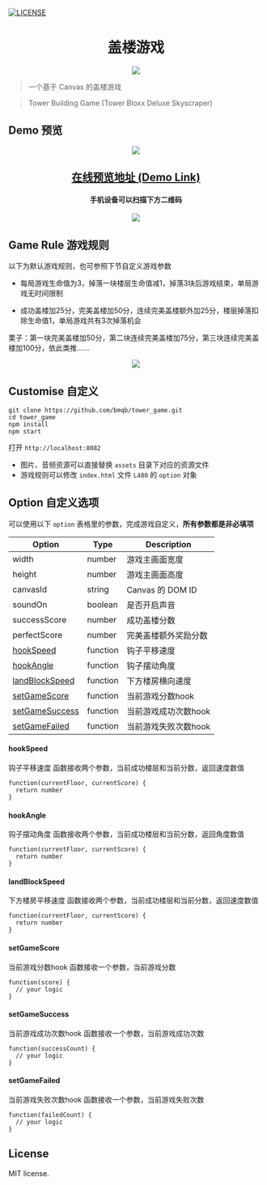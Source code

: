 [![LICENSE](https://img.shields.io/badge/license-MIT-blue.svg)](LICENSE)

<h1 align="center">盖楼游戏</h1>
<p align="center"><img src="https://o2qq673j2.qnssl.com/tower-loading.gif"/></p>

> 一个基于 Canvas 的盖楼游戏

> Tower Building Game (Tower Bloxx Deluxe Skyscraper)

## Demo 预览
<p align="center"><img src="http://obdhoyfg4.bkt.clouddn.com/tower-preview.gif"/></p>
<h2 align="center"><a href="http://fe.bmqb.com/tower_game/demo.html?v=1">在线预览地址 (Demo Link)</a></h2>
<h4 align="center">手机设备可以扫描下方二维码</h4>
<p align="center">
  <img src="https://o2qq673j2.qnssl.com/tower-game-qr-code.png" />
</p>

## Game Rule 游戏规则

以下为默认游戏规则，也可参照下节自定义游戏参数

- 每局游戏生命值为3，掉落一块楼层生命值减1，掉落3块后游戏结束，单局游戏无时间限制

- 成功盖楼加25分，完美盖楼加50分，连续完美盖楼额外加25分，楼层掉落扣除生命值1，单局游戏共有3次掉落机会

栗子：第一块完美盖楼加50分，第二块连续完美盖楼加75分，第三块连续完美盖楼加100分，依此类推……

<p align="center">
  <img src="https://o2qq673j2.qnssl.com/Fv7ewqHHXeAnUAlF7AI9ndQulEOC" />
</p>

## Customise 自定义

```
git clone https://github.com/bmqb/tower_game.git
cd tower_game
npm install
npm start
```
打开 `http://localhost:8082`

- 图片、音频资源可以直接替换 `assets` 目录下对应的资源文件
- 游戏规则可以修改 `index.html` 文件 `L480` 的 `option` 对象

## Option 自定义选项

可以使用以下 `option` 表格里的参数，完成游戏自定义，**所有参数都是非必填项**

| Option | Type | Description |
|---------|--------|-------------|
| width          | number | 游戏主画面宽度 |
| height         | number | 游戏主画面高度 |
| canvasId       | string | Canvas 的 DOM ID |
| soundOn        | boolean | 是否开启声音 |
| successScore   | number | 成功盖楼分数 |
| perfectScore   | number | 完美盖楼额外奖励分数 |
| <a href="#hookspeed">hookSpeed</a> | function | 钩子平移速度 |
| <a href="#hookangle">hookAngle</a> | function | 钩子摆动角度 |
| <a href="#landblockspeed">landBlockSpeed</a> | function | 下方楼房横向速度 |
| <a href="#setgamescore">setGameScore</a> | function | 当前游戏分数hook |
| <a href="#setgamesuccess">setGameSuccess</a> | function | 当前游戏成功次数hook |
| <a href="#setgamefailed">setGameFailed</a> | function | 当前游戏失败次数hook |

#### hookSpeed
钩子平移速度
函数接收两个参数，当前成功楼层和当前分数，返回速度数值
```
function(currentFloor, currentScore) {
  return number
}
```

#### hookAngle
钩子摆动角度
函数接收两个参数，当前成功楼层和当前分数，返回角度数值
```
function(currentFloor, currentScore) {
  return number
}
```

#### landBlockSpeed
下方楼房平移速度
函数接收两个参数，当前成功楼层和当前分数，返回速度数值
```
function(currentFloor, currentScore) {
  return number
}
```

#### setGameScore
当前游戏分数hook
函数接收一个参数，当前游戏分数
```
function(score) {
  // your logic
}
```

#### setGameSuccess
当前游戏成功次数hook
函数接收一个参数，当前游戏成功次数
```
function(successCount) {
  // your logic
}
```

#### setGameFailed
当前游戏失败次数hook
函数接收一个参数，当前游戏失败次数
```
function(failedCount) {
  // your logic
}
```

## License

MIT license.

